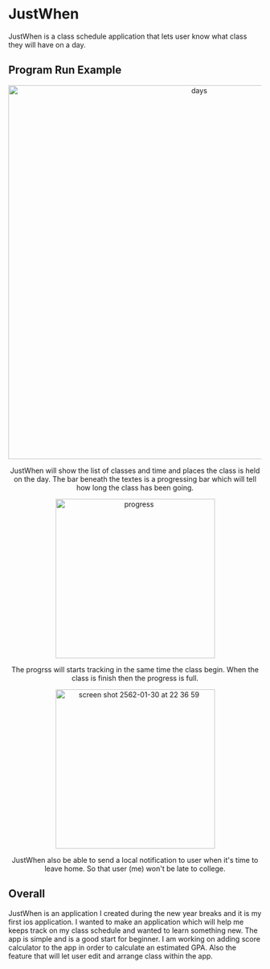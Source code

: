 # JustWhen
JustWhen is a class schedule application that lets user know what class they will have on a day.

## Program Run Example
<p align="center">
  <img width="744" alt="days" src="https://user-images.githubusercontent.com/47117776/51991421-a53b2580-24dd-11e9-914f-e74f5e04b6ec.png">
<p align="center">JustWhen will show the list of classes and time and places the class is held on the day. The bar beneath the textes is a progressing bar which will tell how long the class has been going.</p>

<p align="center">
  <img width="317" alt="progress" src="https://user-images.githubusercontent.com/47117776/51992231-38288f80-24df-11e9-9efd-4bc522ce8b71.png">
<p align="center">The progrss will starts tracking in the same time the class begin. When the class is finish then the progress is full.</p>

<p align="center">
  <img width="317" alt="screen shot 2562-01-30 at 22 36 59" src="https://user-images.githubusercontent.com/47117776/51992466-9e151700-24df-11e9-8ee7-f822b64df203.png">
<p align="center">JustWhen also be able to send a local notification to user when it's time to leave home. So that user (me) won't be late to college.</p>

## Overall
JustWhen is an application I created during the new year breaks and it is my first ios application. I wanted to make an application which will help me keeps track on my class schedule and wanted to learn something new. The app is simple and is a good start for beginner. I am working on adding score calculator to the app in order to calculate an estimated GPA. Also the feature that will let user edit and arrange class within the app.


